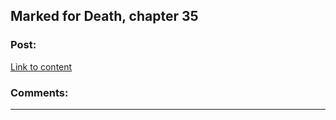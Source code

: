 ## Marked for Death, chapter 35

### Post:

[Link to content](https://forums.sufficientvelocity.com/posts/5866168/)

### Comments:

---


